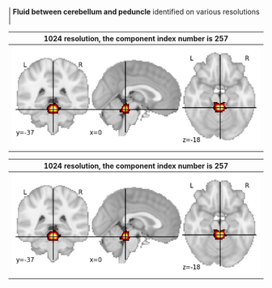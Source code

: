 


| **Fluid between cerebellum and peduncle** identified on various resolutions |

| 1024 resolution, the component index number is 257|  
|:---:|  
| ![Component 1024](../1024/final/257.jpg "From component 1024: Fluid between cerebellum and peduncle") |

| 1024 resolution, the component index number is 257|  
|:---:|  
| ![Component 1024](../1024/final/257.jpg "From component 1024: Fluid between cerebellum and peduncle") |